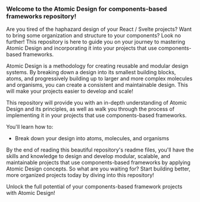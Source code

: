 ### Welcome to the Atomic Design for components-based frameworks repository!

Are you tired of the haphazard design of your React / Svelte projects? 
Want to bring some organization and structure to your components? 
Look no further! 
This repository is here to guide you on your journey to mastering Atomic Design and incorporating it into your projects that use components-based frameworks.

Atomic Design is a methodology for creating reusable and modular design systems. By breaking down a design into its smallest building blocks, atoms, and progressively building up to larger and more complex molecules and organisms, you can create a consistent and maintainable design. This will make your projects easier to develop and scale!

This repository will provide you with an in-depth understanding of Atomic Design and its principles, as well as walk you through the process of implementing it in your projects that use components-based frameworks. 

You'll learn how to:

- Break down your design into atoms, molecules, and organisms

By the end of reading this beautiful repository's readme files, you'll have the skills and knowledge to design and develop modular, scalable, and maintainable projects that use components-based frameworks by applying Atomic Design concepts. So what are you waiting for? Start building better, more organized projects today by diving into this repository!

Unlock the full potential of your components-based framework projects with Atomic Design!
